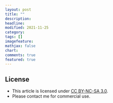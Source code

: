 ```yaml
---
layout: post
title: ""
description: 
headline:
modified: 2021-11-25
category: 
tags: []
imagefeature:
mathjax: false
chart:
comments: true
featured: true
---
```

## License

- This article is licensed under [CC BY-NC-SA 3.0](https://creativecommons.org/licenses/by-nc-sa/3.0/).
- Please contact me for commercial use.
